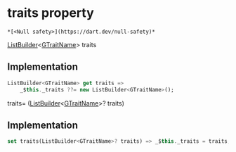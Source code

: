 


# traits property




    *[<Null safety>](https://dart.dev/null-safety)*




[ListBuilder](https://pub.dev/documentation/built_collection/5.1.1/built_collection/ListBuilder-class.html)&lt;[GTraitName](../../third_party_yonomi_graphql_schema_schema.docs.schema.gql/GTraitName-class.md)> traits
  







## Implementation

```dart
ListBuilder<GTraitName> get traits =>
    _$this._traits ??= new ListBuilder<GTraitName>();
```




traits=
([ListBuilder](https://pub.dev/documentation/built_collection/5.1.1/built_collection/ListBuilder-class.html)&lt;[GTraitName](../../third_party_yonomi_graphql_schema_schema.docs.schema.gql/GTraitName-class.md)>? traits)  







## Implementation

```dart
set traits(ListBuilder<GTraitName>? traits) => _$this._traits = traits;
```







